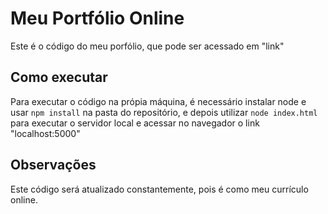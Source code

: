 # Meu Portfólio Online

Este é o código do meu porfólio, que pode ser acessado em "link"

## Como executar

Para executar o código na própia máquina, é necessário instalar node e usar `npm install` na pasta do repositório, e depois utilizar `node index.html` para executar o servidor local e acessar no navegador o link "localhost:5000"

## Observações

Este código será atualizado constantemente, pois é como meu currículo online.